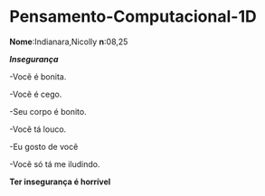 # Pensamento-Computacional-1D
**Nome**:Indianara,Nicolly        **n**:08,25

   ***Insegurança***
 
-Vocẽ é bonita.

-Vocẽ é cego.


-Seu corpo é bonito.

-Vocẽ tá louco.


-Eu gosto de vocẽ

-Vocẽ só tá me iludindo.


**Ter insegurança é horrível**

